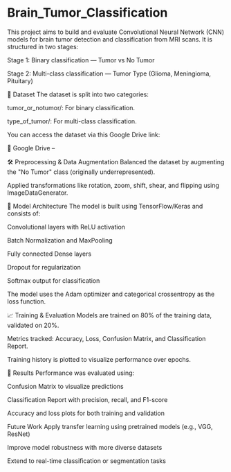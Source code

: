 # Brain_Tumor_Classification

This project aims to build and evaluate Convolutional Neural Network (CNN) models for brain tumor detection and classification from MRI scans. It is structured in two stages:

Stage 1: Binary classification — Tumor vs No Tumor

Stage 2: Multi-class classification — Tumor Type (Glioma, Meningioma, Pituitary)

📁 Dataset
The dataset is split into two categories:

tumor_or_notumor/: For binary classification.

type_of_tumor/: For multi-class classification.

You can access the dataset via this Google Drive link:

🔗 Google Drive – 



🛠️ Preprocessing & Data Augmentation
Balanced the dataset by augmenting the "No Tumor" class (originally underrepresented).

Applied transformations like rotation, zoom, shift, shear, and flipping using ImageDataGenerator.

🧪 Model Architecture
The model is built using TensorFlow/Keras and consists of:

Convolutional layers with ReLU activation

Batch Normalization and MaxPooling

Fully connected Dense layers

Dropout for regularization

Softmax output for classification

The model uses the Adam optimizer and categorical crossentropy as the loss function.

📈 Training & Evaluation
Models are trained on 80% of the training data, validated on 20%.

Metrics tracked: Accuracy, Loss, Confusion Matrix, and Classification Report.

Training history is plotted to visualize performance over epochs.

🧪 Results
Performance was evaluated using:

Confusion Matrix to visualize predictions

Classification Report with precision, recall, and F1-score

Accuracy and loss plots for both training and validation

Future Work
Apply transfer learning using pretrained models (e.g., VGG, ResNet)

Improve model robustness with more diverse datasets

Extend to real-time classification or segmentation tasks
